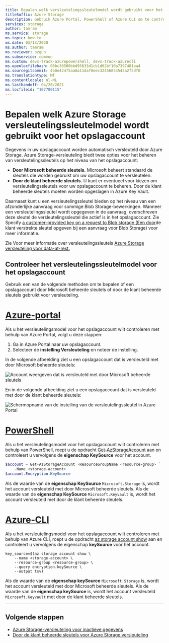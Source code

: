 ```yaml
---
title: Bepalen welk versleutelingssleutelmodel wordt gebruikt voor het opslagaccount
titleSuffix: Azure Storage
description: Gebruik Azure Portal, PowerShell of Azure CLI om te controleren hoe versleutelingssleutels worden beheerd voor het opslagaccount. Sleutels kunnen worden beheerd door Microsoft (de standaardinstelling) of door de klant. Door de klant beheerde sleutels moeten worden opgeslagen in Azure Key Vault.
services: storage
author: tamram
ms.service: storage
ms.topic: how-to
ms.date: 03/13/2020
ms.author: tamram
ms.reviewer: ozgun
ms.subservice: common
ms.custom: devx-track-azurepowershell, devx-track-azurecli
ms.openlocfilehash: 08bc36500bbd95633d1cb1d02bf10a7397401aa4
ms.sourcegitcommit: 4b0e424f5aa8a11daf0eec32456854542a2f5df0
ms.translationtype: MT
ms.contentlocale: nl-NL
ms.lasthandoff: 04/20/2021
ms.locfileid: "107780115"
---
```

# <a name="determine-which-azure-storage-encryption-key-model-is-in-use-for-the-storage-account"></a>Bepalen welk Azure Storage versleutelingssleutelmodel wordt gebruikt voor het opslagaccount

Gegevens in uw opslagaccount worden automatisch versleuteld door Azure Storage. Azure Storage-versleuteling biedt twee opties voor het beheren van versleutelingssleutels op het niveau van het opslagaccount:

- **Door Microsoft beheerde sleutels.** Microsoft beheert standaard de sleutels die worden gebruikt om uw opslagaccount te versleutelen.
- **Door de klant beheerde sleutels.** U kunt er eventueel voor kiezen om versleutelingssleutels voor uw opslagaccount te beheren. Door de klant beheerde sleutels moeten worden opgeslagen in Azure Key Vault.

Daarnaast kunt u een versleutelingssleutel bieden op het niveau van een afzonderlijke aanvraag voor sommige Blob Storage-bewerkingen. Wanneer een versleutelingssleutel wordt opgegeven in de aanvraag, overschreven deze sleutel de versleutelingssleutel die actief is in het opslagaccount. Zie Specify [a customer-provided key on a request to Blob storage (Een door](../blobs/storage-blob-customer-provided-key.md)de klant verstrekte sleutel opgeven bij een aanvraag voor Blob Storage) voor meer informatie.

Zie Voor meer informatie over versleutelingssleutels [Azure Storage versleuteling voor data-at-rest.](storage-service-encryption.md)

## <a name="check-the-encryption-key-model-for-the-storage-account"></a>Controleer het versleutelingssleutelmodel voor het opslagaccount

Gebruik een van de volgende methoden om te bepalen of een opslagaccount door Microsoft beheerde sleutels of door de klant beheerde sleutels gebruikt voor versleuteling.

# <a name="azure-portal"></a>[Azure-portal](#tab/portal)

Als u het versleutelingsmodel voor het opslagaccount wilt controleren met behulp van Azure Portal, volgt u deze stappen:

1. Ga in Azure Portal naar uw opslagaccount.
1. Selecteer de **instelling Versleuteling** en noteer de instelling.

In de volgende afbeelding ziet u een opslagaccount dat is versleuteld met door Microsoft beheerde sleutels:

![Account weergeven dat is versleuteld met door Microsoft beheerde sleutels](media/storage-encryption-key-model-get/microsoft-managed-encryption-key-setting-portal.png)

En in de volgende afbeelding ziet u een opslagaccount dat is versleuteld met door de klant beheerde sleutels:

![Schermopname van de instelling van de versleutelingssleutel in Azure Portal](media/storage-encryption-key-model-get/customer-managed-encryption-key-setting-portal.png)

# <a name="powershell"></a>[PowerShell](#tab/powershell)

Als u het versleutelingsmodel voor het opslagaccount wilt controleren met behulp van PowerShell, roept u de opdracht [Get-AzStorageAccount](/powershell/module/az.storage/get-azstorageaccount) aan en controleert u vervolgens de **eigenschap KeySource** voor het account.

```powershell
$account = Get-AzStorageAccount -ResourceGroupName <resource-group> `
    -Name <storage-account>
$account.Encryption.KeySource
```

Als de waarde van de **eigenschap KeySource** `Microsoft.Storage` is, wordt het account versleuteld met door Microsoft beheerde sleutels. Als de waarde van de **eigenschap KeySource** `Microsoft.Keyvault` is, wordt het account versleuteld met door de klant beheerde sleutels.

# <a name="azure-cli"></a>[Azure-CLI](#tab/cli)

Als u het versleutelingsmodel voor het opslagaccount wilt controleren met behulp van Azure CLI, roept u de opdracht [az storage account show](/cli/azure/storage/account#az_storage_account_show) aan en controleert u vervolgens de eigenschap **keySource** voor het account.

```azurecli-interactive
key_source=$(az storage account show \
    --name <storage-account> \
    --resource-group <resource-group> \
    --query encryption.keySource \
    --output tsv)
```

Als de waarde van de **eigenschap keySource** `Microsoft.Storage` is, wordt het account versleuteld met door Microsoft beheerde sleutels. Als de waarde van de **eigenschap keySource** is, wordt het account versleuteld `Microsoft.Keyvault` met door de klant beheerde sleutels.

---

## <a name="next-steps"></a>Volgende stappen

- [Azure Storage-versleuteling voor inactieve gegevens](storage-service-encryption.md)
- [Door de klant beheerde sleutels voor Azure Storage versleuteling](customer-managed-keys-overview.md)
